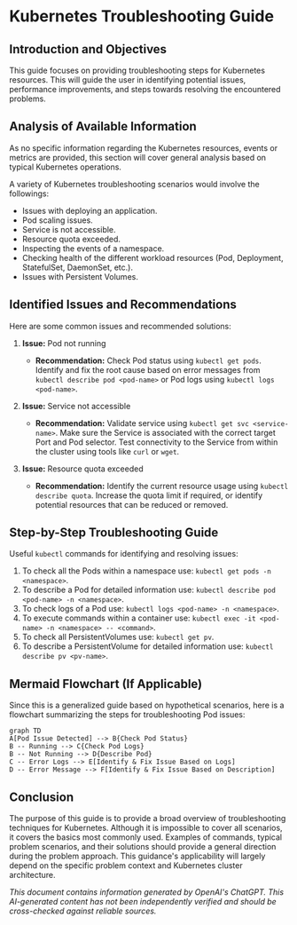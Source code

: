 # Kubernetes Troubleshooting Guide

## Introduction and Objectives
This guide focuses on providing troubleshooting steps for Kubernetes resources. This will guide the user in identifying potential issues, performance improvements, and steps towards resolving the encountered problems.

## Analysis of Available Information
As no specific information regarding the Kubernetes resources, events or metrics are provided, this section will cover general analysis based on typical Kubernetes operations.

A variety of Kubernetes troubleshooting scenarios would involve the followings:
- Issues with deploying an application.
- Pod scaling issues.
- Service is not accessible.
- Resource quota exceeded.
- Inspecting the events of a namespace.
- Checking health of the different workload resources (Pod, Deployment, StatefulSet, DaemonSet, etc.).
- Issues with Persistent Volumes.

## Identified Issues and Recommendations
Here are some common issues and recommended solutions:

1. **Issue:** Pod not running
    - **Recommendation:** Check Pod status using `kubectl get pods`. Identify and fix the root cause based on error messages from `kubectl describe pod <pod-name>` or Pod logs using `kubectl logs <pod-name>`.

2. **Issue:** Service not accessible
    - **Recommendation:** Validate service using `kubectl get svc <service-name>`. Make sure the Service is associated with the correct target Port and Pod selector. Test connectivity to the Service from within the cluster using tools like `curl` or `wget`.

3. **Issue:** Resource quota exceeded
    - **Recommendation:** Identify the current resource usage using `kubectl describe quota`. Increase the quota limit if required, or identify potential resources that can be reduced or removed.

## Step-by-Step Troubleshooting Guide
Useful `kubectl` commands for identifying and resolving issues:

1. To check all the Pods within a namespace use: `kubectl get pods -n <namespace>`.
2. To describe a Pod for detailed information use: `kubectl describe pod <pod-name> -n <namespace>`.
3. To check logs of a Pod use: `kubectl logs <pod-name> -n <namespace>`.
4. To execute commands within a container use: `kubectl exec -it <pod-name> -n <namespace> -- <command>`.
5. To check all PersistentVolumes use: `kubectl get pv`.
6. To describe a PersistentVolume for detailed information use: `kubectl describe pv <pv-name>`.

## Mermaid Flowchart (If Applicable)
Since this is a generalized guide based on hypothetical scenarios, here is a flowchart summarizing the steps for troubleshooting Pod issues:

```mermaid
graph TD
A[Pod Issue Detected] --> B{Check Pod Status}
B -- Running --> C{Check Pod Logs}
B -- Not Running --> D{Describe Pod}
C -- Error Logs --> E[Identify & Fix Issue Based on Logs]
D -- Error Message --> F[Identify & Fix Issue Based on Description]
```
## Conclusion
The purpose of this guide is to provide a broad overview of troubleshooting techniques for Kubernetes. Although it is impossible to cover all scenarios, it covers the basics most commonly used. Examples of commands, typical problem scenarios, and their solutions should provide a general direction during the problem approach. This guidance's applicability will largely depend on the specific problem context and Kubernetes cluster architecture.

*This document contains information generated by OpenAI's ChatGPT. This AI-generated content has not been independently verified and should be cross-checked against reliable sources.*
